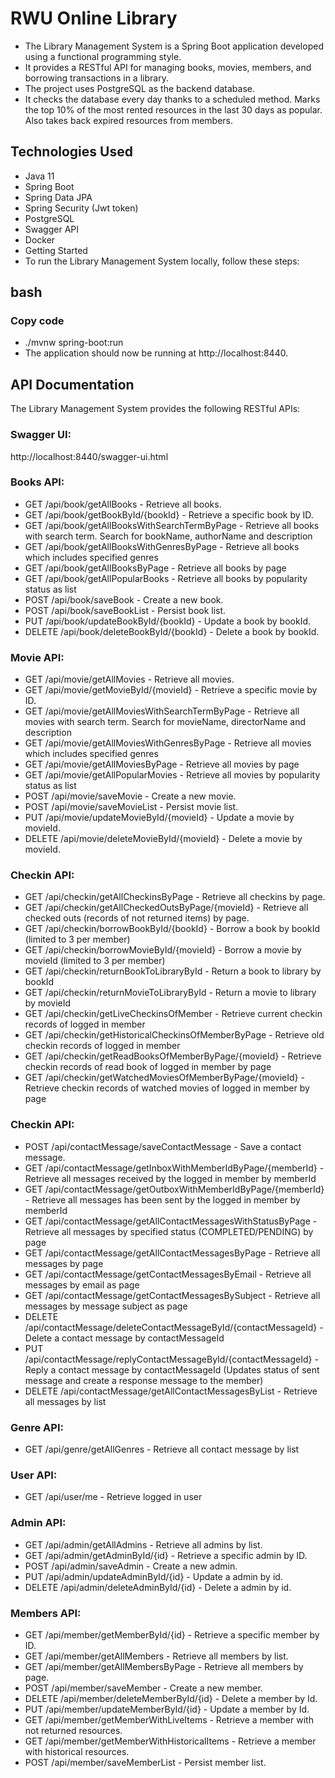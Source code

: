 # RWU Online Library
- The Library Management System is a Spring Boot application developed using a functional programming style. 
- It provides a RESTful API for managing books, movies, members, and borrowing transactions in a library. 
- The project uses PostgreSQL as the backend database.
- It checks the database every day thanks to a scheduled method. Marks the top 10% of the most rented resources in the last 30 days as popular. Also takes back expired resources from members.

## Technologies Used
- Java 11
- Spring Boot
- Spring Data JPA
- Spring Security (Jwt token)
- PostgreSQL
- Swagger API
- Docker
- Getting Started
- To run the Library Management System locally, follow these steps:

## bash
### Copy code
- ./mvnw spring-boot:run
- The application should now be running at http://localhost:8440.


## API Documentation
The Library Management System provides the following RESTful APIs:

### Swagger UI:

http://localhost:8440/swagger-ui.html


### Books API:

- GET /api/book/getAllBooks - Retrieve all books.
- GET /api/book/getBookById/{bookId} - Retrieve a specific book by ID.
- GET /api/book/getAllBooksWithSearchTermByPage - Retrieve all books with search term. Search for bookName, authorName and description
- GET /api/book/getAllBooksWithGenresByPage - Retrieve all books which includes specified genres
- GET /api/book/getAllBooksByPage - Retrieve all books by page
- GET /api/book/getAllPopularBooks - Retrieve all books by popularity status as list
- POST /api/book/saveBook - Create a new book.
- POST /api/book/saveBookList - Persist book list.
- PUT /api/book/updateBookById/{bookId} - Update a book by bookId.
- DELETE /api/book/deleteBookById/{bookId} - Delete a book by bookId.


### Movie API:

- GET /api/movie/getAllMovies - Retrieve all movies.
- GET /api/movie/getMovieById/{movieId} - Retrieve a specific movie by ID.
- GET /api/movie/getAllMoviesWithSearchTermByPage - Retrieve all movies with search term. Search for movieName, directorName and description
- GET /api/movie/getAllMoviesWithGenresByPage - Retrieve all movies which includes specified genres
- GET /api/movie/getAllMoviesByPage - Retrieve all movies by page
- GET /api/movie/getAllPopularMovies - Retrieve all movies by popularity status as list
- POST /api/movie/saveMovie - Create a new movie.
- POST /api/movie/saveMovieList - Persist movie list.
- PUT /api/movie/updateMovieById/{movieId} - Update a movie by movieId.
- DELETE /api/movie/deleteMovieById/{movieId} - Delete a movie by movieId.


### Checkin API:

- GET /api/checkin/getAllCheckinsByPage - Retrieve all checkins by page.
- GET /api/checkin/getAllCheckedOutsByPage/{movieId} - Retrieve all checked outs (records of not returned items) by page.
- GET /api/checkin/borrowBookById/{bookId} - Borrow a book by bookId (limited to 3 per member)
- GET /api/checkin/borrowMovieById/{movieId} - Borrow a movie by movieId (limited to 3 per member)
- GET /api/checkin/returnBookToLibraryById - Return a book to library by bookId
- GET /api/checkin/returnMovieToLibraryById - Return a movie to library by movieId
- GET /api/checkin/getLiveCheckinsOfMember - Retrieve current checkin records of logged in member
- GET /api/checkin/getHistoricalCheckinsOfMemberByPage - Retrieve old checkin records of logged in member
- GET /api/checkin/getReadBooksOfMemberByPage/{movieId} - Retrieve checkin records of read book of logged in member by page
- GET /api/checkin/getWatchedMoviesOfMemberByPage/{movieId} - Retrieve checkin records of watched movies of logged in member by page


### Checkin API:

- POST /api/contactMessage/saveContactMessage - Save a contact message.
- GET /api/contactMessage/getInboxWithMemberIdByPage/{memberId} - Retrieve all messages received by the logged in member by memberId
- GET /api/contactMessage/getOutboxWithMemberIdByPage/{memberId} - Retrieve all messages has been sent by the logged in member by memberId
- GET /api/contactMessage/getAllContactMessagesWithStatusByPage - Retrieve all messages by specified status (COMPLETED/PENDING) by page
- GET /api/contactMessage/getAllContactMessagesByPage - Retrieve all messages by page
- GET /api/contactMessage/getContactMessagesByEmail - Retrieve all messages by email as page
- GET /api/contactMessage/getContactMessagesBySubject - Retrieve all messages by message subject as page
- DELETE /api/contactMessage/deleteContactMessageById/{contactMessageId} - Delete a contact message by contactMessageId
- PUT /api/contactMessage/replyContactMessageById/{contactMessageId} - Reply a contact message by contactMessageId (Updates status of sent message and create a response message to the member)
- DELETE /api/contactMessage/getAllContactMessagesByList - Retrieve all messages by list


### Genre API:

- GET /api/genre/getAllGenres - Retrieve all contact message by list 


### User API:

- GET /api/user/me - Retrieve logged in user


### Admin API:

- GET /api/admin/getAllAdmins - Retrieve all admins by list.
- GET /api/admin/getAdminById/{id} - Retrieve a specific admin by ID.
- POST /api/admin/saveAdmin - Create a new admin.
- PUT /api/admin/updateAdminById/{id} - Update a admin by id.
- DELETE /api/admin/deleteAdminById/{id} - Delete a admin by id.


### Members API:

- GET /api/member/getMemberById/{id} - Retrieve a specific member by ID.
- GET /api/member/getAllMembers - Retrieve all members by list.
- GET /api/member/getAllMembersByPage - Retrieve all members by page.
- POST /api/member/saveMember - Create a new member.
- DELETE /api/member/deleteMemberById/{id} - Delete a member by Id.
- PUT /api/member/updateMemberById/{id} - Update a member by Id.
- GET /api/member/getMemberWithLiveItems - Retrieve a member with not returned resources.
- GET /api/member/getMemberWithHistoricalItems - Retrieve a member with historical resources.
- POST /api/member/saveMemberList - Persist member list.

